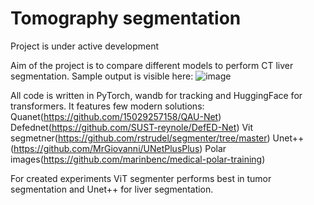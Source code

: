 # Tomography segmentation

Project is under active development

Aim of the project is to compare different models to perform CT liver segmentation. Sample output is visible here:
![image](https://user-images.githubusercontent.com/53475125/223480183-f7baf719-5ad3-43cf-8a37-2abeca30c540.png)

All code is written in PyTorch, wandb for tracking and HuggingFace for transformers. It features few modern solutions:
Quanet(https://github.com/15029257158/QAU-Net)
Defednet(https://github.com/SUST-reynole/DefED-Net)
Vit segmetner(https://github.com/rstrudel/segmenter/tree/master)
Unet++(https://github.com/MrGiovanni/UNetPlusPlus)
Polar images(https://github.com/marinbenc/medical-polar-training)

For created experiments ViT segmenter performs best in tumor segmentation and Unet++ for liver segmentation. 
